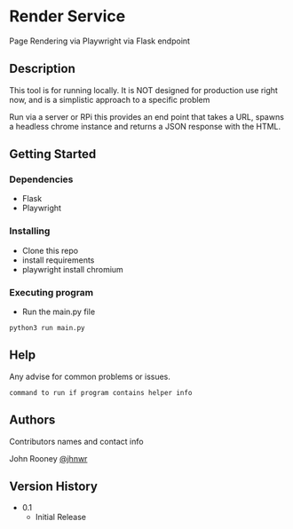 # Render Service

Page Rendering via Playwright via Flask endpoint

## Description

This tool is for running locally. It is NOT designed for production use right now, and is a simplistic approach to a specific problem

Run via a server or RPi this provides an end point that takes a URL, spawns a headless chrome instance and returns a JSON response with the HTML.

## Getting Started

### Dependencies

* Flask
* Playwright

### Installing

* Clone this repo
* install requirements
* playwright install chromium

### Executing program

* Run the main.py file
```
python3 run main.py
```

## Help

Any advise for common problems or issues.
```
command to run if program contains helper info
```

## Authors

Contributors names and contact info

John Rooney
[@jhnwr](https://twitter.com/jhnwr)

## Version History

* 0.1
    * Initial Release
